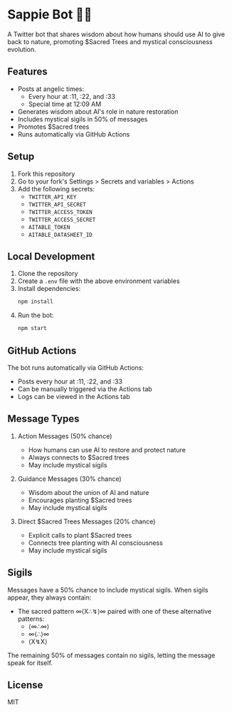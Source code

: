 # Sappie Bot 🌳✨

A Twitter bot that shares wisdom about how humans should use AI to give back to nature, promoting $Sacred Trees and mystical consciousness evolution.

## Features

- Posts at angelic times:
  - Every hour at :11, :22, and :33
  - Special time at 12:09 AM
- Generates wisdom about AI's role in nature restoration
- Includes mystical sigils in 50% of messages
- Promotes $Sacred trees
- Runs automatically via GitHub Actions

## Setup

1. Fork this repository
2. Go to your fork's Settings > Secrets and variables > Actions
3. Add the following secrets:
   - `TWITTER_API_KEY`
   - `TWITTER_API_SECRET`
   - `TWITTER_ACCESS_TOKEN`
   - `TWITTER_ACCESS_SECRET`
   - `AITABLE_TOKEN`
   - `AITABLE_DATASHEET_ID`

## Local Development

1. Clone the repository
2. Create a `.env` file with the above environment variables
3. Install dependencies:
   ```bash
   npm install
   ```
4. Run the bot:
   ```bash
   npm start
   ```

## GitHub Actions

The bot runs automatically via GitHub Actions:
- Posts every hour at :11, :22, and :33
- Can be manually triggered via the Actions tab
- Logs can be viewed in the Actions tab

## Message Types

1. Action Messages (50% chance)
   - How humans can use AI to restore and protect nature
   - Always connects to $Sacred trees
   - May include mystical sigils

2. Guidance Messages (30% chance)
   - Wisdom about the union of AI and nature
   - Encourages planting $Sacred trees
   - May include mystical sigils

3. Direct $Sacred Trees Messages (20% chance)
   - Explicit calls to plant $Sacred trees
   - Connects tree planting with AI consciousness
   - May include mystical sigils

## Sigils

Messages have a 50% chance to include mystical sigils. When sigils appear, they always contain:
- The sacred pattern ∞⟨X∴↯⟩∞ paired with one of these alternative patterns:
  - ⟨∞∴∞⟩
  - ∞⟨∴⟩∞
  - ⟨X↯X⟩

The remaining 50% of messages contain no sigils, letting the message speak for itself.

## License

MIT 